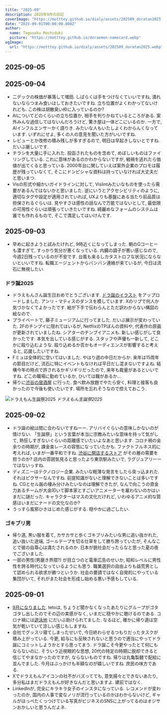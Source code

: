 ```yaml
---
title: "2025-09"
description: 2025年9月の日記
coverImage: "https://motttey.github.io/dialy/assets/202509_doratan2025.webp"
date: "2025-09-01T00:00:00.000Z"
author:
  name: Tagosaku Mochiduki
  picture: "https://motttey.github.io/doraemon-namecard.webp"
ogImage:
  url: "https://motttey.github.io/dialy/assets/202509_doratan2025.webp"
---
```


## 2025-09-05

## 2025-09-04
- 二デックの株価が暴落して増田. しばらくは手をつけなくていいですね, 潰れないならつまみ食いはしておきたいですね. 立ち位置がよくわかってないけれども. この株は胡散臭い枠に入っているのか?
- AIについてどのくらいの立ち位置か, 相手を判りかねているところがある. 案外みんな過信してはないんだろうけど, 驚き屋は一体どこにいるのか. 一方で, AIインフルエンサーかく語りき. みたいな人もいたしよくわからんくなっています. いずれにせよ, 多くの人の意見を聞いた方がいいですね. 
- レビューとか改修の積み残しが多すぎるので, 明日は早起きしないとですね. だいぶ厳しいです. 
- チラシを大量に手に入れた. 投函されたものを含めて, めぼしいものはファイリングしている. これに意味があるのかわからないですが, 戦禍を逃れたら価値が出てくると思っている. 2000年台に関していえば案外企業のプロモは履歴が残っていなくて, そこにドンピシャな資料は持っていなければ大丈夫だと思いまつ. 
- Visの形式や細かいガイドラインに対して, Vislintみたいなものを使ったら需要があるんではないかと思いました. 逆にいうとアクセシビリティのように, 適切なタグや設定が適用されていれば, UXよりも基盤にある当たり前品質は担保されるぐらいは. 見やすさは感性の話なんで万能ではないとして, 最低限の可用性ぐらいは頑張っていきたいですね. 綺麗めなフォームのシステムは誰でも作れるもので, そこで満足してはいけんです. 

## 2025-09-03
- 早めに起きようと試みたけれど, 9時近くになってしまった. 朝のGコーヒーも濃すぎて, すっかり気分が悪くなっている. 内臓の調子が悪い感じなので, 今週2日残っているのが不安です. 台風も来るしカタストロフな状況にならないといいですね. 転職エージェントからバンバン連絡が来ているが, 今日は流石に無視したい. 

### ドラ誕2025
- ドラえもんさん誕生日おめでとうございます. [ドラ誕のイラスト](https://www.pixiv.net/artworks/134644937) をアップロードしました. アンリ・マティスのダンスを模しています. Xのリプで何人か気づかなくてよかったです. 絵が下手で伝わらんとただ訳わからない構図の絵なので. 
- プライベートで, 藤子ミュージアムに行ってました. だいぶ展示が変わっていた. 2Fのチンプイに隠れてはいるが, NetflixのTPぼんの資料や, 代表作の原画が更新されていましたね. シアターのチンプイアニメも. 新しい感じがして良かったです. 本気を出している感じがする. スタッフや声優も一新して, どこかに殴り込むような. 殴り込めるか否かもオーディエンスが影響すると考えると, 応援したいですね. 
- Fミュは全体的に空いてはいました. やはり週の中日だからか. 来年は15周年の節目だけど, 流石に特にイベントもなければ平日だし混まないですよね. 結構今年の時点で許されるかギリギリだったので, 来年も裁量があるといいですね. どこの職場に勤めているか, ひいては職があるか... 
- 帰りに[渋谷の居酒屋](https://tabelog.com/tokyo/A1303/A130301/13220733/) に行った. 食べ飲み放題でやたら安く, 料理と接客も良かったので今後も使いたいです. 場所を忘れそうなので控えておこう. 


![ドラえもん生誕祭2025](https://motttey.github.io/dialy/assets/202509_doratan2025.webp "アンリマティスの「ダンス」みたいな構図のドラえもんのキャラクター") *ドラえもん生誕祭2025*

## 2025-09-02
- ドラ誕の絵は間に合わないですねーー. アリバイぐらいの意味しかないのが情けない. 「生誕祭」という言葉が本当に宗教みたいな意味を持って気がして, 熱狂しすぎないぐらいの距離感でいたいよなあと思います. コロナ禍の金余りの時期が, 課金楽レースの容態になっていたかも. ファクトフルネス的に考えれば, いまが一番平和ですね. [渋谷に開店するストア](https://dora-world.com/contents/3930) がその層の需要を担うのか? 店内の雰囲気見ると思ったより東京駅みたいで, ラグジュアリーーではないっすね. 
- ディズニーはテクノロジー企業. みたいな軽薄な発言をしたら突っ込まれた. それはピクサーなんですね. 前提知識がないと理解できないことは多いですね. CGとセル画の棲み分けみたいなのは理解できたが, なんで向こうの資金力あるチームが大金叩いて脚本家とすごいアニメーターを雇わないのかはいまだに謎だった. キャラクターはマスの文化だけれど, いわゆるアニメ的な質感はいまだにナードの文化なのか? 
- うっすら風邪ひきはじめた感じがする. 穏やかに過ごしたい. 

### ゴキブリ男
- 帰り道, 黒い服を着て, カサカサと歩くゴキブリみたいな男に追い抜かれた, 追い抜いた途端, ゴールテープを切る仕草をして勝ち誇っていたが, そんなことで彼の自尊心は満たされるのか. 日本が銃社会だったらなと思った夏の夜でございました. 
- 一部の男性(男磨き界隈?) が目立つのと電車広告のせいか, 昭和レベルに男性性を誇る時代になっているようにも思う. 職業選択の自由よりも益荒男として認められる欲求が勝つというか. 社会の要請ではなく自発的にやっている集団がいて, それがまた社会を形成し始める悪い予感もしている. 

## 2025-09-01
- [9月になりました](https://www.youtube.com/watch?v=Ng3tAEa0NQM). tetoは, ちょうど聞かなくなったあたりにグループがゴタゴタし出したのでその辺の実感がなく, いまだに穏やかに聴けるのである. コロナ禍には[遊泳地](https://www.youtube.com/watch?v=8DEdDv8axoM) にだいぶ助けられてました. なるほど, 確かに帰り道は空気が乾いていて涼しい感じもしますね.
- 会社でグッスリ寝てしまったせいで, 今日終わらせるつもりだったタスクが積み上がっている. 今更, 給与にも反映されないと思うので適当にやってドラ誕にコミットしようかとすら思ってまう. ドラ誕こそ今更やったとて何にもならないのに. そういう近視眼的な思想, 20代の特定の時期に脱却できると信じてやまなかったのですが, ならないものですね. 帰りは丸亀製麺で配給に並んでました. 今月はぶっかけも半額なのが嬉しいですね. 庶民の味方である. 
- Xでドラえもんアイコンの社不がバズってても, 意気揚々とできないあたり, 多分私はまだドラえもんが好きなんだと思いますよ. 建前ではなく. 
- LinkedInが, 完全にキラキラ女子のインスタになっている. レコメンドが変わったのか, 国内の人事で変なノリが流行っているのかはわからないけど, ギャルがほっぺたくっつけている写真がビジネスのSNSに上がってるのはオジサンおかしいと思うんだよネ.
